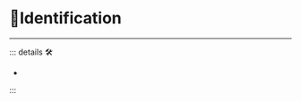 
# 💜<anima>Identification</anima>

---

<!-- =================================================== -->
<!-- =================================================== -->
<!-- =================================================== -->
<!-- =================================================== -->
<!-- =================================================== -->
::: details 🛠

-

:::
